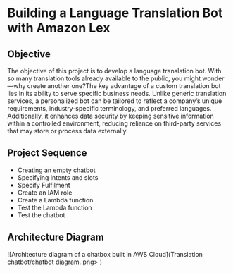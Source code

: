 # Building a Language Translation Bot with Amazon Lex
## Objective
The objective of this project is to develop a language translation bot. With so many translation tools already available to the public, you might wonder—why create another one?The key advantage of a custom translation bot lies in its ability to serve specific business needs. Unlike generic translation services, a personalized bot can be tailored to reflect a company’s unique requirements, industry-specific terminology, and preferred languages. Additionally, it enhances data security by keeping sensitive information within a controlled environment, reducing reliance on third-party services that may store or process data externally.
## Project Sequence
- Creating an empty chatbot
- Specifying intents and slots
- Specify Fulfilment
- Create an IAM role
- Create a Lambda function
- Test the Lambda function
- Test the chatbot
## Architecture Diagram
![Architecture diagram of a chatbox built in AWS Cloud](Translation chatbot/chatbot diagram. png>
)
